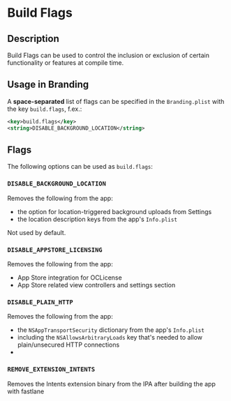 # Build Flags

## Description

Build Flags can be used to control the inclusion or exclusion of certain functionality or features at compile time.

## Usage in Branding

A **space-separated** list of flags can be specified in the `Branding.plist` with the key `build.flags`, f.ex.:

```xml
<key>build.flags</key>
<string>DISABLE_BACKGROUND_LOCATION</string>
```

## Flags

The following options can be used as `build.flags`:

### `DISABLE_BACKGROUND_LOCATION`

Removes the following from the app:
- the option for location-triggered background uploads from Settings
- the location description keys from the app's `Info.plist`

Not used by default.

### `DISABLE_APPSTORE_LICENSING`

Removes the following from the app:
- App Store integration for OCLicense
- App Store related view controllers and settings section

### `DISABLE_PLAIN_HTTP`

Removes the following from the app:
- the `NSAppTransportSecurity` dictionary from the app's `Info.plist`
- including the `NSAllowsArbitraryLoads` key that's needed to allow plain/unsecured HTTP connections
- 
### `REMOVE_EXTENSION_INTENTS`

Removes the Intents extension binary from the IPA after building the app with fastlane
